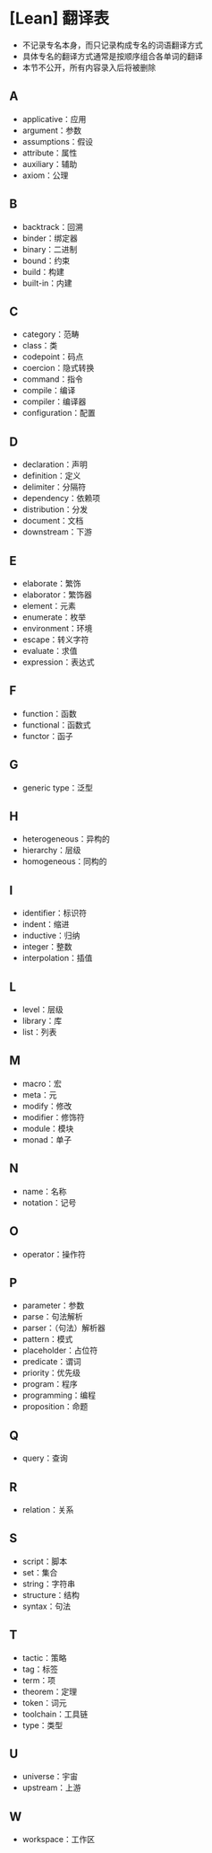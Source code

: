 # [Lean] 翻译表

- 不记录专名本身，而只记录构成专名的词语翻译方式
- 具体专名的翻译方式通常是按顺序组合各单词的翻译
- 本节不公开，所有内容录入后将被删除

## A
- applicative：应用
- argument：参数
- assumptions：假设
- attribute：属性
- auxiliary：辅助
- axiom：公理

## B
- backtrack：回溯
- binder：绑定器
- binary：二进制
- bound：约束
- build：构建
- built-in：内建

## C
- category：范畴
- class：类
- codepoint：码点
- coercion：隐式转换
- command：指令
- compile：编译
- compiler：编译器
- configuration：配置

## D
- declaration：声明
- definition：定义
- delimiter：分隔符
- dependency：依赖项
- distribution：分发
- document：文档
- downstream：下游

## E
- elaborate：繁饰
- elaborator：繁饰器
- element：元素
- enumerate：枚举
- environment：环境
- escape：转义字符
- evaluate：求值
- expression：表达式

## F
- function：函数
- functional：函数式
- functor：函子

## G
- generic type：泛型

## H
- heterogeneous：异构的
- hierarchy：层级
- homogeneous：同构的

## I
- identifier：标识符
- indent：缩进
- inductive：归纳
- integer：整数
- interpolation：插值

## L
- level：层级
- library：库
- list：列表

## M
- macro：宏
- meta：元
- modify：修改
- modifier：修饰符
- module：模块
- monad：单子

## N
- name：名称
- notation：记号

## O
- operator：操作符

## P
- parameter：参数
- parse：句法解析
- parser：（句法）解析器
- pattern：模式
- placeholder：占位符
- predicate：谓词
- priority：优先级
- program：程序
- programming：编程
- proposition：命题

## Q
- query：查询

## R
- relation：关系

## S
- script：脚本
- set：集合
- string：字符串
- structure：结构
- syntax：句法

## T
- tactic：策略
- tag：标签
- term：项
- theorem：定理
- token：词元
- toolchain：工具链
- type：类型

## U
- universe：宇宙
- upstream：上游

## W
- workspace：工作区
